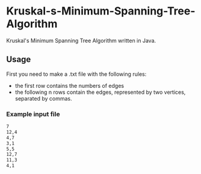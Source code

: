 # Kruskal-s-Minimum-Spanning-Tree-Algorithm
Kruskal's Minimum Spanning Tree Algorithm written in Java.

## Usage
First you need to make a .txt file with the following rules:

- the first row contains the numbers of edges
- the following n rows contain the edges, represented by two vertices, separated by commas.

### Example input file
```sh
7
12,4
4,7
3,1
5,5
12,7
11,3
4,1
```
